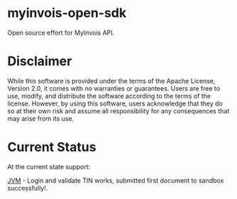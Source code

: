 # myinvois-open-sdk

Open source effort for MyInvois API.

# Disclaimer

While this software is provided under the terms of the Apache License, Version 2.0, it comes with no warranties or guarantees. Users are free to use, modify, and distribute the software according to the terms of the license. However, by using this software, users acknowledge that they do so at their own risk and assume all responsibility for any consequences that may arise from its use.

# Current Status

At the current state support: 

[JVM](jvm/) - Login and validate TIN works, submitted first document to sandbox successfully!.
